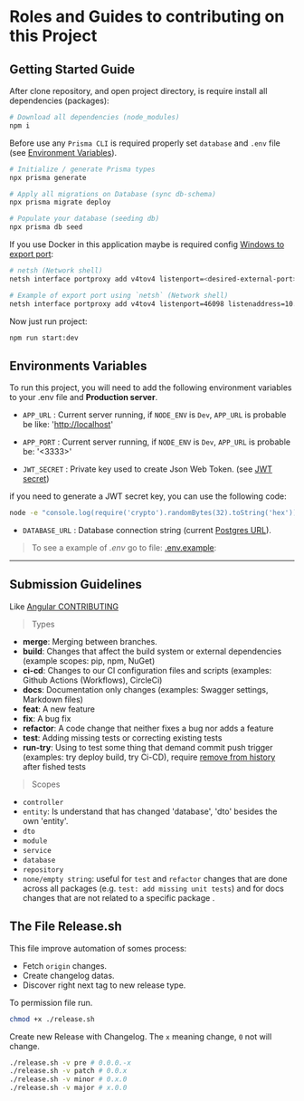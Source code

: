 # Roles and Guides to contributing on this Project


## Getting Started Guide

After clone repository, and open project directory, is require install all dependencies (packages):

```bash
# Download all dependencies (node_modules)
npm i
```

Before use any `Prisma CLI` is required properly set `database` and `.env` file (see [Environment Variables](#environments-variables)).

```bash
# Initialize / generate Prisma types
npx prisma generate
```

```bash
# Apply all migrations on Database (sync db-schema)
npx prisma migrate deploy
```

```bash
# Populate your database (seeding db)
npx prisma db seed
```

If you use Docker in this application maybe is required config [Windows to export port](https://learn.microsoft.com/en-us/windows-server/networking/technologies/netsh/netsh-interface-portproxy#add-v4tov4):
```bash
# netsh (Network shell)
netsh interface portproxy add v4tov4 listenport=<desired-external-port> listenaddress=<your-network-layer> connectaddress=<your-docker-network-layer> connectport=<your-docker-application-port>
```
```bash
# Example of export port using `netsh` (Network shell)
netsh interface portproxy add v4tov4 listenport=46098 listenaddress=10.145.32.86 connectaddress=localhost connectport=3333
```

Now just run project:

```bash
npm run start:dev
```

## Environments Variables

To run this project, you will need to add the following environment variables to your .env file and **Production server**.

- `APP_URL` : Current server running, if `NODE_ENV` is `Dev`, `APP_URL` is probable be like: '<http://localhost>'
- `APP_PORT` : Current server running, if `NODE_ENV` is `Dev`, `APP_URL` is probable be: '<3333>'

- `JWT_SECRET` : Private key used to create Json Web Token. (see [JWT secret](https://jwt.io/introduction#:~:text=Putting%20all%20together))

if you need to generate a JWT secret key, you can use the following code:

```bash
node -e "console.log(require('crypto').randomBytes(32).toString('hex'))"
```	

- `DATABASE_URL` : Database connection string (current [Postgres URL](https://www.prisma.io/docs/reference/database-reference/connection-urls#postgresql)).


> To see a example of _.env_ go to file: [.env.example](.env.example):

---


## Submission Guidelines

Like [Angular CONTRIBUTING](https://github.com/angular/angular/blob/main/CONTRIBUTING.md)

> Types

- **merge**: Merging between branches.
- **build**: Changes that affect the build system or external dependencies (example scopes: pip, npm, NuGet)
- **ci-cd**: Changes to our CI configuration files and scripts (examples: Github Actions (Workflows), CircleCi)
- **docs**: Documentation only changes (examples: Swagger settings, Markdown files)
- **feat**: A new feature
- **fix**: A bug fix
- **refactor**: A code change that neither fixes a bug nor adds a feature
- **test**: Adding missing tests or correcting existing tests
- **run-try**: Using to test some thing that demand commit push trigger (examples: try deploy build, try Ci-CD), require [remove from history](#revert-commit) after fished tests

> Scopes

- `controller`
- `entity`: Is understand that has changed 'database', 'dto' besides the own 'entity'.
- `dto`
- `module`
- `service`
- `database`
- `repository`
- `none/empty string`: useful for `test` and `refactor` changes that are done across all packages (e.g. `test: add missing unit tests`) and for docs changes that are not related to a specific package .

## The File Release.sh

This file improve automation of somes process:

- Fetch `origin` changes.
- Create changelog datas.
- Discover right next tag to new release type.

To permission file run.

```bash
chmod +x ./release.sh
```

Create new Release with Changelog. The `x` meaning change, `0` not will change.

```bash
./release.sh -v pre # 0.0.0.-x
./release.sh -v patch # 0.0.x
./release.sh -v minor # 0.x.0
./release.sh -v major # x.0.0
```